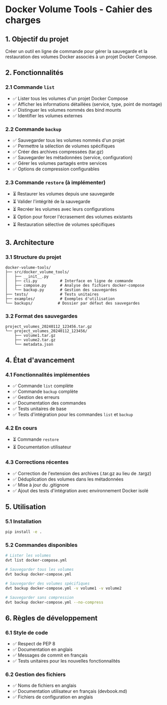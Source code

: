 # Docker Volume Tools - Cahier des charges

## 1. Objectif du projet

Créer un outil en ligne de commande pour gérer la sauvegarde et la restauration des volumes Docker associés à un projet Docker Compose.

## 2. Fonctionnalités

### 2.1 Commande `list`

- ✅ Lister tous les volumes d'un projet Docker Compose
- ✅ Afficher les informations détaillées (service, type, point de montage)
- ✅ Distinguer les volumes nommés des bind mounts
- ✅ Identifier les volumes externes

### 2.2 Commande `backup`

- ✅ Sauvegarder tous les volumes nommés d'un projet
- ✅ Permettre la sélection de volumes spécifiques
- ✅ Créer des archives compressées (tar.gz)
- ✅ Sauvegarder les métadonnées (service, configuration)
- ✅ Gérer les volumes partagés entre services
- ✅ Options de compression configurables

### 2.3 Commande `restore` (à implémenter)

- ⏳ Restaurer les volumes depuis une sauvegarde
- ⏳ Valider l'intégrité de la sauvegarde
- ⏳ Recréer les volumes avec leurs configurations
- ⏳ Option pour forcer l'écrasement des volumes existants
- ⏳ Restauration sélective de volumes spécifiques

## 3. Architecture

### 3.1 Structure du projet

```
docker-volume-tools/
├── src/docker_volume_tools/
│   ├── __init__.py
│   ├── cli.py          # Interface en ligne de commande
│   ├── compose.py      # Analyse des fichiers docker-compose
│   └── backup.py       # Gestion des sauvegardes
├── tests/              # Tests unitaires
├── examples/           # Exemples d'utilisation
└── backups/           # Dossier par défaut des sauvegardes
```

### 3.2 Format des sauvegardes

```
project_volumes_20240112_123456.tar.gz
└── project_volumes_20240112_123456/
    ├── volume1.tar.gz
    ├── volume2.tar.gz
    └── metadata.json
```

## 4. État d'avancement

### 4.1 Fonctionnalités implémentées

- ✅ Commande `list` complète
- ✅ Commande `backup` complète
- ✅ Gestion des erreurs
- ✅ Documentation des commandes
- ✅ Tests unitaires de base
- ✅ Tests d'intégration pour les commandes `list` et `backup`

### 4.2 En cours

- ⏳ Commande `restore`
- ⏳ Documentation utilisateur

### 4.3 Corrections récentes

- ✅ Correction de l'extension des archives (.tar.gz au lieu de .targz)
- ✅ Déduplication des volumes dans les métadonnées
- ✅ Mise à jour du .gitignore
- ✅ Ajout des tests d'intégration avec environnement Docker isolé

## 5. Utilisation

### 5.1 Installation

```bash
pip install -e .
```

### 5.2 Commandes disponibles

```bash
# Lister les volumes
dvt list docker-compose.yml

# Sauvegarder tous les volumes
dvt backup docker-compose.yml

# Sauvegarder des volumes spécifiques
dvt backup docker-compose.yml -v volume1 -v volume2

# Sauvegarder sans compression
dvt backup docker-compose.yml --no-compress
```

## 6. Règles de développement

### 6.1 Style de code

- ✅ Respect de PEP 8
- ✅ Documentation en anglais
- ✅ Messages de commit en français
- ✅ Tests unitaires pour les nouvelles fonctionnalités

### 6.2 Gestion des fichiers

- ✅ Noms de fichiers en anglais
- ✅ Documentation utilisateur en français (devbook.md)
- ✅ Fichiers de configuration en anglais
